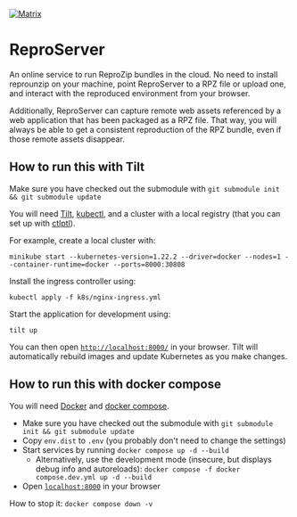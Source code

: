 [![Matrix](https://img.shields.io/badge/chat-matrix.org-blue.svg)](https://riot.im/app/#/room/#reprozip:matrix.org)

ReproServer
===========

An online service to run ReproZip bundles in the cloud. No need to install reprounzip on your machine, point ReproServer to a RPZ file or upload one, and interact with the reproduced environment from your browser.

Additionally, ReproServer can capture remote web assets referenced by a web application that has been packaged as a RPZ file. That way, you will always be able to get a consistent reproduction of the RPZ bundle, even if those remote assets disappear.

How to run this with Tilt
-------------------------

Make sure you have checked out the submodule with `git submodule init && git submodule update`

You will need [Tilt](https://docs.tilt.dev/install.html), [kubectl](https://kubernetes.io/docs/tasks/tools/), and a cluster with a local registry (that you can set up with [ctlptl](https://github.com/tilt-dev/ctlptl)).

For example, create a local cluster with:

```
minikube start --kubernetes-version=1.22.2 --driver=docker --nodes=1 --container-runtime=docker --ports=8000:30808
```

Install the ingress controller using:

```
kubectl apply -f k8s/nginx-ingress.yml
```

Start the application for development using:

```
tilt up
```

You can then open [`http://localhost:8000/`](http://localhost:8000/) in your browser. Tilt will automatically rebuild images and update Kubernetes as you make changes.

How to run this with docker compose
-----------------------------------

You will need [Docker](https://docs.docker.com/engine/install/) and [docker compose](https://docs.docker.com/compose/install/).

* Make sure you have checked out the submodule with `git submodule init && git submodule update`
* Copy `env.dist` to `.env` (you probably don't need to change the settings)
* Start services by running `docker compose up -d --build`
  * Alternatively, use the development mode (insecure, but displays debug info and autoreloads): `docker compose -f docker compose.dev.yml up -d --build`
* Open [`localhost:8000`](http://localhost:8000/) in your browser

How to stop it: `docker compose down -v`
